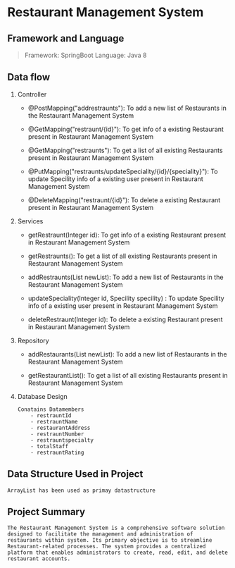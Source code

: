 # Restaurant Management System

## Framework and Language

> Framework: SpringBoot Language: Java 8

## Data flow

1.  Controller

    - @PostMapping("addrestraunts"): To add a new list of Restaurants in the Restaurant Management System

    - @GetMapping("restraunt/{id}"): To get info of a existing Restaurant present in Restaurant Management System

    - @GetMapping("restraunts"): To get a list of all existing Restaurants present in Restaurant Management System

    - @PutMapping("restraunts/updateSpeciality/{id}/{speciality}"): To update Specility info of a existing user present in Restaurant Management System

    - @DeleteMapping("restraunt/{id}"): To delete a existing Restaurant present in Restaurant Management System

2.  Services

    - getRestraunt(Integer id): To get info of a existing Restaurant present in Restaurant Management System

    - getRestraunts(): To get a list of all existing Restaurants present in Restaurant Management System

    - addRestraunts(List<Restraunt> newList): To add a new list of Restaurants in the Restaurant Management System

    - updateSpeciality(Integer id, Specility specility) : To update Specility info of a existing user present in Restaurant Management System

    - deleteRestraunt(Integer id): To delete a existing Restaurant present in Restaurant Management System

3.  Repository

    - addRestaurants(List<Restraunt> newList): To add a new list of Restaurants in the Restaurant Management System

    - getRestaurantList(): To get a list of all existing Restaurants present in Restaurant Management System

4.  Database Design

        Conatains Datamembers
            - restrauntId
            - restrauntName
            - restaurantAddress
            - restrauntNumber
            - restrauntspecialty
            - totalStaff
            - restrauntRating

## Data Structure Used in Project

    ArrayList has been used as primay datastructure

## Project Summary

    The Restaurant Management System is a comprehensive software solution designed to facilitate the management and administration of restaurants within system. Its primary objective is to streamline Restaurant-related processes. The system provides a centralized platform that enables administrators to create, read, edit, and delete restaurant accounts.
